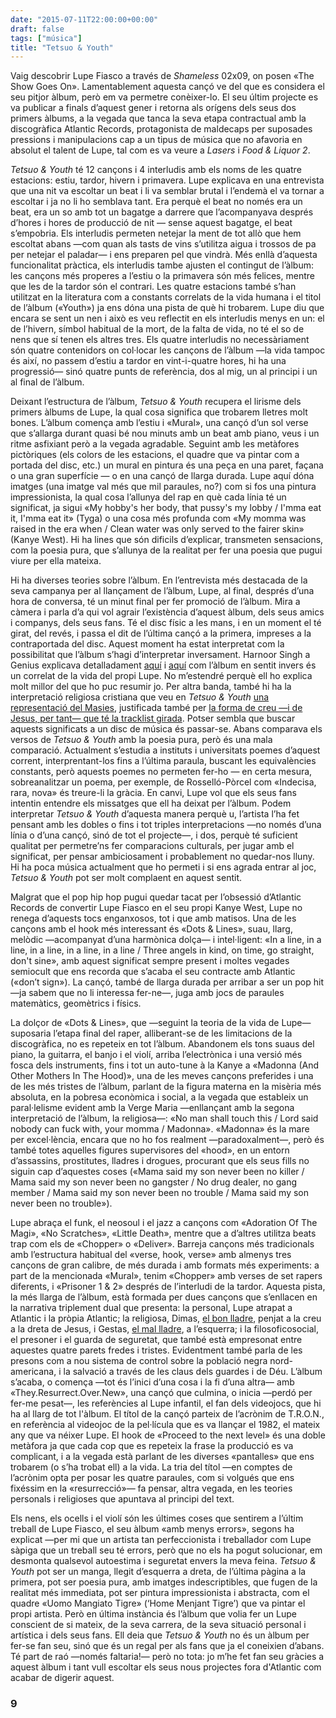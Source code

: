 ```yaml
---
date: "2015-07-11T22:00:00+00:00"
draft: false
tags: ["música"]
title: "Tetsuo & Youth"
---
```

Vaig descobrir Lupe Fiasco a través de *Shameless* 02x09, on posen «The Show Goes On». Lamentablement aquesta cançó ve del que es considera el seu pitjor àlbum, però em va permetre conèixer-lo. El seu últim projecte es va publicar a finals d’aquest gener i retorna als orígens dels seus dos primers àlbums, a la vegada que tanca la seva etapa contractual amb la discogràfica Atlantic Records, protagonista de maldecaps per suposades pressions i manipulacions cap a un tipus de música que no afavoria en absolut el talent de Lupe, tal com es va veure a *Lasers* i *Food & Liquor 2*.

<!-- more -->

*Tetsuo & Youth* té 12 cançons i 4 interludis amb els noms de les quatre estacions: estiu, tardor, hivern i primavera. Lupe explicava en una entrevista que una nit va escoltar un beat i li va semblar brutal i l’endemà el va tornar a escoltar i ja no li ho semblava tant. Era perquè el beat no només era un beat, era un so amb tot un bagatge a darrere que l’acompanyava després d’hores i hores de producció de nit — sense aquest bagatge, el beat s’empobria. Els interludis permeten netejar la ment de tot allò que hem escoltat abans —com quan als tasts de vins s’utilitza aigua i trossos de pa per netejar el paladar— i ens preparen pel que vindrà. Més enllà d’aquesta funcionalitat pràctica, els interludis tambe ajusten el contingut de l’àlbum: les cançons més properes a l’estiu o la primavera són més felices, mentre que les de la tardor són el contrari. Les quatre estacions també s’han utilitzat en la literatura com a constants correlats de la vida humana i el titol de l’àlbum («Youth») ja ens dóna una pista de què hi trobarem. Lupe diu que encara se sent un nen i això es veu reflectit en els interludis menys en un: el de l’hivern, símbol habitual de la mort, de la falta de vida, no té el so de nens que sí tenen els altres tres. Els quatre interludis no necessàriament són quatre contenidors on col·locar les cançons de l’àlbum —la vida tampoc és així, no passem d’estiu a tardor en vint-i-quatre hores, hi ha una progressió— sinó quatre punts de referència, dos al mig, un al principi i un al final de l’àlbum.

Deixant l’estructura de l’àlbum, *Tetsuo & Youth* recupera el lirisme dels primers àlbums de Lupe, la qual cosa significa que trobarem lletres molt bones. L’àlbum comença amb l’estiu i «Mural», una cançó d’un sol verse que s’allarga durant quasi bé nou minuts amb un beat amb piano, veus i un ritme asfixiant però a la vegada agradable. Seguint amb les metàfores pictòriques (els colors de les estacions, el quadre que va pintar com a portada del disc, etc.) un mural en pintura és una peça en una paret, façana o una gran superfície — o en una cançó de llarga durada. Lupe aquí dóna imatges (una imatge val més que mil paraules, no?) com si fos una pintura impressionista, la qual cosa l’allunya del rap en què cada línia té un significat, ja sigui «My hobby's her body, that pussy's my lobby / I'mma eat it, I'mma eat it» (Tyga) o una cosa més profunda com «My momma was raised in the era when / Clean water was only served to the fairer skin» (Kanye West). Hi ha lines que són dificils d’explicar, transmeten sensacions, com la poesia pura, que s’allunya de la realitat per fer una poesia que pugui viure per ella mateixa.

Hi ha diverses teories sobre l’àlbum. En l’entrevista més destacada de la seva campanya per al llançament de l’àlbum, Lupe, al final, després d’una hora de conversa, té un minut final per fer promoció de l’àlbum. Mira a càmera i parla d’a qui vol agrair l’existència d’aquest àlbum, dels seus amics i companys, dels seus fans. Té el disc físic a les mans, i en un moment el té girat, del revés, i passa el dit de l’última cançó a la primera, impreses a la contraportada del disc. Aquest moment ha estat interpretat com la possibilitat que l’àlbum s’hagi d’interpretar inversament. Harnoor Singh a Genius explicava detalladament [aquí](http://genius.com/By-harnoor-singh-detailed-explanation-of-lupe-fiascos-tetsuo-and-youth-lyrics/) i [aquí](http://genius.com/Harnoor-singh-tetsuo-and-youth-season-breakdown-annotated) com l’àlbum en sentit invers és un correlat de la vida del propi Lupe. No m’estendré perquè ell ho explica molt millor del que ho puc resumir jo. Per altra banda, també hi ha la interpretació religiosa cristiana que veu en *Tetsuo & Youth* [una representació del Masies](http://grantland.com/hollywood-prospectus/messiah-music-investigating-the-hidden-meaning-of-lupe-fiascos-tetsuo-youth/), justificada també per [la forma de creu —i de Jesus, per tant— que té la tracklist girada](http://genius.com/4864055). Potser sembla que buscar aquests significats a un disc de música és passar-se. Abans comparava els versos de *Tetsuo & Youth* amb la poesia pura, però és una mala comparació. Actualment s’estudia a instituts i universitats poemes d’aquest corrent, interprentant-los fins a l’última paraula, buscant les equivalències constants, però aquests poemes no permeten fer-ho — en certa mesura, sobreanalitzar un poema, per exemple, de Rosselló-Pòrcel com «Indecisa, rara, nova» és treure-li la gràcia. En canvi, Lupe vol que els seus fans intentin entendre els missatges que ell ha deixat per l’àlbum. Podem interpretar *Tetsuo & Youth* d’aquesta manera perquè u, l’artista l’ha fet pensant amb les dobles o fins i tot triples interpretacions —no només d’una línia o d’una cançó, sinó de tot el projecte—, i dos, perquè té suficient qualitat per permetre’ns fer comparacions culturals, per jugar amb el significat, per pensar ambiciosament i probablement no quedar-nos lluny. Hi ha poca música actualment que ho permeti i si ens agrada entrar al joc, *Tetsuo & Youth* pot ser molt complaent en aquest sentit.

Malgrat que el pop hip hop pugui quedar tacat per l’obsessió d’Atlantic Records de convertir Lupe Fiasco en el seu propi Kanye West, Lupe no renega d’aquests tocs enganxosos, tot i que amb matisos. Una de les cançons amb el hook més interessant és «Dots & Lines», suau, llarg, melòdic —acompanyat d’una harmònica dolça— i intel·ligent: «In a line, in a line, in a line, in a line, in a line / Three angels in kind, on time, go straight, don't sine», amb aquest significat sempre present i moltes vegades semiocult que ens recorda que s’acaba el seu contracte amb Atlantic («don’t sign»). La cançó, també de llarga durada per arribar a ser un pop hit —ja sabem que no li interessa fer-ne—, juga amb jocs de paraules matemàtics, geomètrics i físics.

La dolçor de «Dots & Lines», que —seguint la teoria de la vida de Lupe— suposaria l’etapa final del raper, alliberant-se de les limitacions de la discogràfica, no es repeteix en tot l’àlbum. Abandonem els tons suaus del piano, la guitarra, el banjo i el violí, arriba l’electrònica i una versió més fosca dels instruments, fins i tot un auto-tune à la Kanye a «Madonna (And Other Mothers In The Hood)», una de les meves cançons preferides i una de les més tristes de l’àlbum, parlant de la figura materna en la misèria més absoluta, en la pobresa econòmica i social, a la vegada que estableix un paral·lelisme evident amb la Verge Maria —enllançant amb la segona interpretació de l’àlbum, la religiosa—: «No man shall touch this / Lord said nobody can fuck with, your momma / Madonna». «Madonna» és la mare per excel·lència, encara que no ho fos realment —paradoxalment—, però és també totes aquelles figures supervisores del «hood», en un entorn d’assassins, prostitutes, lladres i drogues, procurant que els seus fills no siguin cap d’aquestes coses («Mama said my son never been no killer / Mama said my son never been no gangster / No drug dealer, no gang member / Mama said my son never been no trouble / Mama said my son never been no trouble»).

Lupe abraça el funk, el neosoul i el jazz a cançons com «Adoration Of The Magi», «No Scratches», «Little Death», mentre que a d’altres utilitza beats trap com els de «Chopper» o «Deliver». Barreja cançons més tradicionals amb l’estructura habitual del «verse, hook, verse» amb almenys tres cançons de gran calibre, de més durada i amb formats més experiments: a part de la mencionada «Mural», tenim «Chopper» amb verses de set rapers diferents, i «Prisoner 1 & 2» després de l’interludi de la tardor. Aquesta pista, la més llarga de l’àlbum, està formada per dues cançons que s’enllacen en la narrativa triplement dual que presenta: la personal, Lupe atrapat a Atlantic i la pròpia Atlantic; la religiosa, Dimas, [el bon lladre](https://ca.wikipedia.org/wiki/Dimas_el_Bon_Lladre), penjat a la creu a la dreta de Jesus, i Gestas, [el mal lladre](https://ca.wikipedia.org/wiki/Mal_Lladre), a l’esquerra; i la filosoficosocial, el presoner i el guarda de seguretat, que també està empresonat entre aquestes quatre parets fredes i tristes. Evidentment també parla de les presons com a nou sistema de control sobre la població negra nord-americana, i la salvació a través de les claus dels guardes i de Déu. 
L’àlbum s’acaba, o comença —tot és l’inici d’una cosa i la fi d’una altra— amb «They.Resurrect.Over.New», una cançó que culmina, o inicia —perdó per fer-me pesat—, les referències al Lupe infantil, el fan dels videojocs, que hi ha al llarg de tot l'àlbum. El títol de la cançó parteix de l’acrònim de T.R.O.N., en referència al videojoc de la pel·lícula que es va llançar el 1982, el mateix any que va néixer Lupe. El hook de «Proceed to the next level» és una doble metàfora ja que cada cop que es repeteix la frase la producció es va complicant, i a la vegada està parlant de les diverses «pantalles» que ens trobarem (o s’ha trobat ell) a la vida. La tria del títol —en comptes de l’acrònim opta per posar les quatre paraules, com si volgués que ens fixéssim en la «resurrecció»— fa pensar, altra vegada, en les teories personals i religioses que apuntava al principi del text. 

Els nens, els ocells i el violí són les últimes coses que sentirem a l’últim treball de Lupe Fiasco, el seu àlbum «amb menys errors», segons ha explicat —per mi que un artista tan perfeccionista i treballador com Lupe sàpiga que un treball seu té errors, però que no els ha pogut solucionar, em desmonta qualsevol autoestima i seguretat envers la meva feina. *Tetsuo & Youth* pot ser un manga, llegit d’esquerra a dreta, de l’última pàgina a la primera, pot ser poesia pura, amb imatges indescriptibles, que fugen de la realitat més immediata, pot ser pintura impressionista i abstracta, com el quadre «Uomo Mangiato Tigre» (‘Home Menjant Tigre’) que va pintar el propi artista. Però en última instància és l’àlbum que volia fer un Lupe conscient de si mateix, de la seva carrera, de la seva situació personal i artística i dels seus fans. Ell deia que *Tetsuo & Youth* no és un àlbum per fer-se fan seu, sinó que és un regal per als fans que ja el coneixien d’abans. Té part de raó —només faltaria!— però no tota: jo m’he fet fan seu gràcies a aquest àlbum i tant vull escoltar els seus nous projectes fora d'Atlantic com acabar de digerir aquest. 

### 9